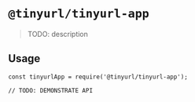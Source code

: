 # `@tinyurl/tinyurl-app`

> TODO: description

## Usage

```
const tinyurlApp = require('@tinyurl/tinyurl-app');

// TODO: DEMONSTRATE API
```
